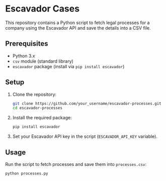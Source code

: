 # Escavador Cases

This repository contains a Python script to fetch legal processes for a company using the Escavador API and save the details into a CSV file.

## Prerequisites

- Python 3.x
- `csv` module (standard library)
- `escavador` package (install via `pip install escavador`)

## Setup

1. Clone the repository:

    ```bash
    git clone https://github.com/your_username/escavador-processes.git
    cd escavador-processes
    ```

2. Install the required package:

    ```bash
    pip install escavador
    ```

3. Set your Escavador API key in the script (`ESCAVADOR_API_KEY` variable).

## Usage

Run the script to fetch processes and save them into `processes.csv`:

```bash
python processes.py

